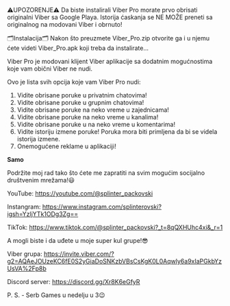 ⚠️UPOZORENJE⚠️
Da biste instalirali Viber Pro morate prvo obrisati originalni Viber sa Google Playa. Istorija ćaskanja se NE MOŽE preneti sa originalnog na modovani Viber i obrnuto!

🗂Instalacija🗂
Nakon što preuzmete Viber_Pro.zip otvorite ga i u njemu ćete videti Viber_Pro.apk koji treba da instalirate...

Viber Pro je modovani klijent Viber aplikacije sa dodatnim mogućnostima koje vam obični Viber ne nudi.

Ovo je lista svih opcija koje vam Viber Pro nudi:
1. Vidite obrisane poruke u privatnim chatovima!
2. Vidite obrisane poruke u grupnim chatovima!
3. Vidite obrisane poruke na neko vreme u zajednicama!
4. Vidite obrisane poruke na neko vreme u kanalima!
5. Vidite obrisane poruke u na neko vreme u komentarima!
6. Vidite istoriju izmene poruke! Poruka mora biti primljena da bi se videla istorija izmene.
7. Onemogućene reklame u aplikaciji!

**Samo**

Podržite moj rad tako što ćete me zapratiti na svim mogućim socijalno društvenim mrežama!😃

YouTube: https://youtube.com/@splinter_packovski

Instangram: https://www.instagram.com/splinterovski?igsh=YzljYTk1ODg3Zg==

TikTok: https://www.tiktok.com/@splinter_packovski?_t=8qQXHUhc4xi&_r=1

A mogli biste i da uđete u moje super kul grupe!😎

Viber grupa: https://invite.viber.com/?g2=AQAeJOUzeKC6fE0S2yGiaDoSNKzbVBsCsKgK0L0Aqwly6a9xIaPGkbYzUsVA%2Fp8b 

Discord server: https://discord.gg/Xr8K6eGfyR

P. S. - Serb Games u nedelju u 3😉
